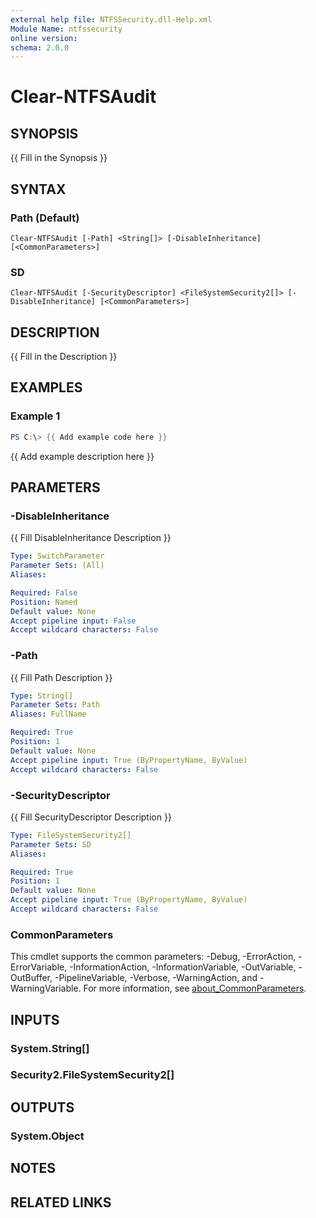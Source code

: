 ```yaml
---
external help file: NTFSSecurity.dll-Help.xml
Module Name: ntfssecurity
online version:
schema: 2.0.0
---
```


# Clear-NTFSAudit

## SYNOPSIS

{{ Fill in the Synopsis }}

## SYNTAX

### Path (Default)
```
Clear-NTFSAudit [-Path] <String[]> [-DisableInheritance] [<CommonParameters>]
```

### SD
```
Clear-NTFSAudit [-SecurityDescriptor] <FileSystemSecurity2[]> [-DisableInheritance] [<CommonParameters>]
```

## DESCRIPTION

{{ Fill in the Description }}

## EXAMPLES

### Example 1

```PowerShell
PS C:\> {{ Add example code here }}
```

{{ Add example description here }}

## PARAMETERS

### -DisableInheritance

{{ Fill DisableInheritance Description }}

```yaml
Type: SwitchParameter
Parameter Sets: (All)
Aliases:

Required: False
Position: Named
Default value: None
Accept pipeline input: False
Accept wildcard characters: False
```

### -Path

{{ Fill Path Description }}

```yaml
Type: String[]
Parameter Sets: Path
Aliases: FullName

Required: True
Position: 1
Default value: None
Accept pipeline input: True (ByPropertyName, ByValue)
Accept wildcard characters: False
```

### -SecurityDescriptor

{{ Fill SecurityDescriptor Description }}

```yaml
Type: FileSystemSecurity2[]
Parameter Sets: SD
Aliases:

Required: True
Position: 1
Default value: None
Accept pipeline input: True (ByPropertyName, ByValue)
Accept wildcard characters: False
```

### CommonParameters
This cmdlet supports the common parameters: -Debug, -ErrorAction, -ErrorVariable, -InformationAction, -InformationVariable, -OutVariable, -OutBuffer, -PipelineVariable, -Verbose, -WarningAction, and -WarningVariable. For more information, see [about_CommonParameters](http://go.microsoft.com/fwlink/?LinkID=113216).

## INPUTS

### System.String[]

### Security2.FileSystemSecurity2[]

## OUTPUTS

### System.Object

## NOTES

## RELATED LINKS
